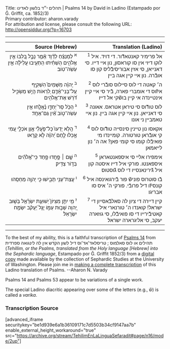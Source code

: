 <html>
<head></head>
<body>
Title: תהלים י״ד בלשון לאדינו | Psalms 14 by David in Ladino (Estampado por Ǧ. Griffit, ca. 1852/3)<br />
Primary contributor: aharon.varady<br />
For attribution and license, please consult the following URL: <a href="http://opensiddur.org/?p=16703">http://opensiddur.org/?p=16703</a>
<p />
<hr />

<table style="margin-left: auto;margin-right: auto;" class="draggable">
<thead><tr><th id="x" style="text-align: right;">Source (Hebrew)</th><th style="text-align: right;">Translation (Ladino)</th></tr></thead>
<tbody>
<tr><td style="vertical-align:top;" width="46%">
<div class="liturgy" lang="he" style="text-align: right;">
<sup>א</sup>&nbsp;לַמְנַצֵּ֗חַ 
לְדָ֫וִ֥ד 
אָ֘מַ֤ר נָבָ֣ל בְּ֭לִבּוֹ 
אֵ֣ין אֱלֹהִ֑ים 
הִֽשְׁחִ֗יתוּ הִֽתְעִ֥יבוּ עֲלִילָ֗ה 
אֵ֣ין עֹֽשֵׂה־טֽוֹב׃
</span></div></td>

<td style="vertical-align:top;" width="53%">
<div class="ladino" lang="lad" style="text-align: right;">
<sup>1</sup>&nbsp;אל פרימיר קאנטאדﬞור. 
די דויד. 
איל לוקו דיזי אין סו קוראסון, 
נון איי דייו. 
סי דאנייאן, סי אזין אבוריסיבﬞליס קון סו אובﬞרה. 
נון איי קיין אגה ביין׃
</span></div></td></tr>


<tr><td style="vertical-align:top;" width="46%">
<div class="liturgy" lang="he" style="text-align: right;">
<sup>ב</sup>&nbsp;יְֽהוָ֗ה מִשָּׁמַיִם֮ הִשְׁקִ֪יף עַֽל־בְּנֵי־אָ֫דָ֥ם 
לִ֭רְאוֹת הֲיֵ֣שׁ מַשְׂכִּ֑יל דֹּ֝רֵשׁ אֶת־אֱלֹהִֽים׃
</span></div></td>

<td style="vertical-align:top;" width="53%">
<div class="ladino" lang="lad" style="text-align: right;">
<sup>2</sup>&nbsp;ה׳ קאטה די לוס סיילוס סובﬞרי לוס איזﬞוס די אומברי פארה, 
בﬞיר סי איי קיין אינטיינדה אי קיין בושﬞקי אל דייו׃
</span></div></td></tr>


<tr><td style="vertical-align:top;" width="46%">
<div class="liturgy" lang="he" style="text-align: right;">
<sup>ג</sup>&nbsp;הַכֹּ֥ל סָר֮ יַחְדָּ֪ו 
נֶ֫אֱלָ֥חוּ 
אֵ֤ין עֹֽשֵׂה־ט֑וֹב 
אֵ֝֗ין גַּם־אֶחָֽד׃
</span></div></td>

<td style="vertical-align:top;" width="53%">
<div class="ladino" lang="lad" style="text-align: right;">
<sup>3</sup>&nbsp;לוס טודﬞוס סי טיראן אטראס. 
אאונה סי דאנייאן. 
נון איי קיין אגה ביין. 
נון איי טאמביין ני אונו׃
</span></div></td></tr>


<tr><td style="vertical-align:top;" width="46%">
<div class="liturgy" lang="he" style="text-align: right;">
<sup>ד</sup>&nbsp;הֲלֹ֥א יָדְעוּ֮ כָּל־פֹּ֪עֲלֵ֫י 
אָ֥וֶן אֹכְלֵ֣י עַ֭מִּי אָ֣כְלוּ לֶ֑חֶם 
יְ֝הוָ֗ה לֹ֣א קָרָֽאוּ׃
</span></div></td>

<td style="vertical-align:top;" width="53%">
<div class="ladino" lang="lad" style="text-align: right;">
<sup>4</sup>&nbsp;אקאסו נון טיינין סינסייה טודﬞוס לוס קי אובﬞראן טורטורה. 
קומיינדו מי פואיבﬞלו קומו סי קומי פאן? 
אה ה׳ נון לייאמאן׃
</span></div></td></tr>


<tr><td style="vertical-align:top;" width="46%">
<div class="liturgy" lang="he" style="text-align: right;">
<sup>ה</sup>&nbsp;שָׁ֤ם ׀ פָּ֣חֲדוּ פָ֑חַד 
כִּֽי־אֱ֝לֹהִ֗ים בְּד֣וֹר צַדִּֽיק׃
</span></div></td>

<td style="vertical-align:top;" width="53%">
<div class="ladino" lang="lad" style="text-align: right;">
<sup>5</sup>&nbsp;אימפירו אליי סי איספאנטאראן איספאנטו. 
פורקי איל דייו איסטה קון איל גﬞירינאנסייו די לוס גﬞוסטוס׃
</span></div></td></tr>


<tr><td style="vertical-align:top;" width="46%">
<div class="liturgy" lang="he" style="text-align: right;">
<sup>ו</sup>&nbsp;עֲצַת־עָנִ֥י תָבִ֑ישׁוּ 
כִּ֖י יְהוָ֣ה מַחְסֵֽהוּ׃
</span></div></td>

<td style="vertical-align:top;" width="53%">
<div class="ladino" lang="lad" style="text-align: right;">
<sup>6</sup>&nbsp;בﬞו סוטרוס פונישﬞ פור בﬞירגואינסה איל קונסיזﬞו דיל פרובﬞי. 
פורקי ה׳ איס סו אבריגו׃
</span></div></td></tr>


<tr><td style="vertical-align:top;" width="46%">
<div class="liturgy" lang="he" style="text-align: right;">
<sup>ז</sup>&nbsp;מִ֥י יִתֵּ֣ן מִצִּיּוֹן֮ יְשׁוּעַ֪ת יִשְׂרָ֫אֵ֥ל 
בְּשׁ֣וּב יְ֭הוָה שְׁב֣וּת עַמּ֑וֹ 
יָגֵ֥ל יַ֝עֲקֹ֗ב 
יִשְׂמַ֥ח יִשְׂרָֽאֵל׃
</span></div></td>

<td style="vertical-align:top;" width="53%">
<div class="ladino" lang="lad" style="text-align: right;">
<sup>7</sup>&nbsp;קיין דיירה די ציון לה סאלבﬞאסייון די ישראל! 
קואנדו ה׳ טורנארי איל קאטיבﬞירייו די סו פואיבﬞלו, 
סי גוזארה יעקב, 
סי אליגרארה ישראל׃
</span></div>
</td></tr>
</tbody></table>

<hr />

To the best of my ability, this is a faithful transcription of <a href="https://en.wikipedia.org/wiki/Psalm_14">Psalms 14</a> from תהילים או לוס סאלמוס ; טריסלאד'אד'וס דיל לשון הקדש אין לה לינגואה ספרדית (<em>Tehillim, or the Psalms, translated from the Holy language [Hebrew] into the Sephardic language</em>, Estampado por Ǧ. Griffit 1852/3) from a <a href="http://digitalcollections.lib.washington.edu/cdm/compoundobject/collection/p16786coll3/id/2453/rec/">digital copy</a> made available by the collection of Sephardic Studies at the University of Washington. Please join me in <a href="https://he.wikisource.org/wiki/%D7%9E%D7%A4%D7%AA%D7%97:Tehilim,_o_los_Salmos,_trezladados_del_leshon_ha-%E1%B8%B3odesh_en_la_lingua_Sefaradit.pdf">making a complete transcription</a> of this Ladino translation of Psalms. --Aharon N. Varady

Psalms 14 and Psalms 53 appear to be variations of a single work.

The special Ladino diacritic appearing over some of the letters (e.g., שﬞ) is called a <em>varika</em>.

<h3>Transcription Source</h3>

[advanced_iframe securitykey="be1d939e6a1b36109171c7d5503b34cf9147aa7b" enable_external_height_workaround="true" src="https://archive.org/stream/TehilimEnLaLinguaSefaradit#page/n16/mode/2up"]

</body>
</html>